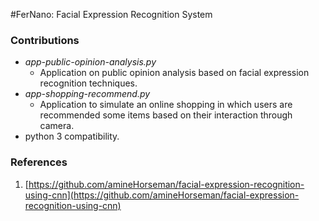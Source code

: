 #FerNano: Facial Expression Recognition System 

### Contributions
- _app-public-opinion-analysis.py_
    - Application on public opinion analysis based on facial expression recognition techniques.
- _app-shopping-recommend.py_
    - Application to simulate an online shopping in which users are recommended some items based on their interaction
    through camera.
- python 3 compatibility.

### References
1. [https://github.com/amineHorseman/facial-expression-recognition-using-cnn](https://github.com/amineHorseman/facial-expression-recognition-using-cnn)
